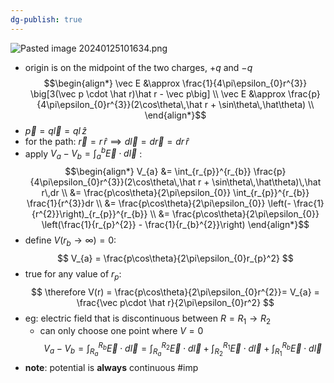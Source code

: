 ```yaml
---
dg-publish: true
---
```

![Pasted image 20240125101634.png](/img/user/pics/Pasted%20image%2020240125101634.png)
- origin is on the midpoint of the two charges, $+q$ and $-q$
$$\begin{align*}
	\vec E &\approx \frac{1}{4\pi\epsilon_{0}r^{3}} \big[3(\vec p \cdot \hat r)\hat r - \vec p\big] \\
	\vec E &\approx \frac{p}{4\pi\epsilon_{0}r^{3}}(2\cos\theta\,\hat r + \sin\theta\,\hat\theta) \\
\end{align*}$$
- $\vec p = q\vec l = ql\,\hat z$
- for the path: ${} \vec r = r\,\hat r \implies d\vec l = d\vec r = dr\,\hat r$
- apply $V_{a}-V_{b} = \int_{a}^{b}\vec E \cdot d\vec l$ :
$$\begin{align*}
	V_{a} &= \int_{r_{p}}^{r_{b}} \frac{p}{4\pi\epsilon_{0}r^{3}}(2\cos\theta\,\hat r + \sin\theta\,\hat\theta)\,\hat r\,dr \\
	&= \frac{p\cos\theta}{2\pi\epsilon_{0}} \int_{r_{p}}^{r_{b}} \frac{1}{r^{3}}dr \\
	&= \frac{p\cos\theta}{2\pi\epsilon_{0}} \left(- \frac{1}{r^{2}}\right)_{r_{p}}^{r_{b}} \\
	&= \frac{p\cos\theta}{2\pi\epsilon_{0}} \left(\frac{1}{r_{p}^{2}} - \frac{1}{r_{b}^{2}}\right)
\end{align*}$$
- define $V(r_{b}\to\infty) = 0:$
$$
V_{a} = \frac{p\cos\theta}{2\pi\epsilon_{0}r_{p}^2}
$$
- true for any value of $r_{p}:$
$$
\therefore V(r) = \frac{p\cos\theta}{2\pi\epsilon_{0}r^{2}}= V_{a} = \frac{\vec p\cdot \hat r}{2\pi\epsilon_{0}r^2}
$$
- eg: electric field that is discontinuous between $R = R_{1}\to R_{2}$
	- can only choose one point where $V=0$
	$$V_{a}-V_{b} = \int_{R_{a}}^{R_{b}} \vec E\cdot d\vec l = \int_{R_{a}}^{R_{2}} \vec E\cdot d\vec l + \int_{R_{2}}^{R_{1}} \vec E\cdot d\vec l + \int_{R_{1}}^{R_{b}} \vec E\cdot d\vec l$$
- **note**: potential is **always** continuous #imp 
